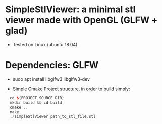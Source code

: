 
# SimpleStlViewer: a minimal stl viewer made with OpenGL (GLFW + glad)

* Tested on Linux (ubuntu 18.04)

# Dependencies: GLFW 
* sudo apt install libglfw3 libglfw3-dev

* Simple Cmake Project structure, in order to build simply:
``` c++
  cd ${PROJECT_SOURCE_DIR}
  mkdir build && cd build
  cmake ..
  make
  ./simpleStlViewer path_to_stl_file.stl

```